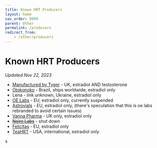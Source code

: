 ```yaml
---
title: Known HRT Producers
layout: home
nav_order: 9999
parent: Other
permalink: /producers
redirect_from:
    - /other/producers
---
```


# Known HRT Producers

_Updated Nov 22, 2023_

* [Manufactured by Tyger] - UK, estradiol AND testosterone
* [Otokonoko] - Brazil, ships worldwide, estradiol only
* Lena - link unknown, Ukraine, estradiol only
* [OE Labs] - EU, estradiol only, currently suspended
* [Astrovials] - EU, estradiol only, (there's speculation that this is oe labs rebranded to avoid certain issues)
* [Vanna Pharma] - UK only, estradiol only
* ~~[Noire Labs]~~ - shut down
* [Felicitas] - EU, estradiol only
* [TeaHRT] - USA, international, estradiol only

[Manufactured by Tyger]: https://manufacturedbytyger.com/
[OE Labs]: https://oelabs.co/
[Felicitas]: https://www.flcts.eu/
[Noire Labs]: https://noirelabs.net/
[Vanna Pharma]: https://vannapharma.com/
[Astrovials]: https://astrovials.co/shop
[Otokonoko]: https://otkph.com/welcome/
[TeaHRT]: https://teahrt.com
s